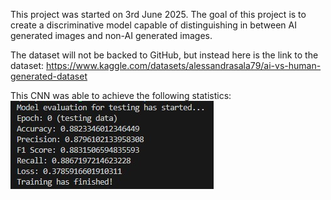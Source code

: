 This project was started on 3rd June 2025. The goal of this project is to create a discriminative model capable of distinguishing in between AI generated images and non-AI generated images.

The dataset will not be backed to GitHub, but instead here is the link to the dataset:
https://www.kaggle.com/datasets/alessandrasala79/ai-vs-human-generated-dataset

This CNN was able to achieve the following statistics:
![CNN_Results](Results.jpg)
